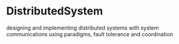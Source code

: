 # DistributedSystem
designing and implementing distributed systems with system communications using paradigms, fault tolerance and coordination
